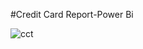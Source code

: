 #Credit Card Report-Power Bi

![cct](https://github.com/aditya11phatak/All-Project/assets/168259017/286d6f6a-02d7-4f54-ba8b-a186effb0b75)
